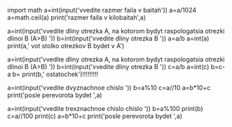 import math
a=int(input('vvedite razmer faila v baitah'))
a=a/1024
a=math.ceil(a)
print('razmer faila v kilobaitah',a)


a=int(input('vvedite dliny otrezka A, na kotorom bydyt raspologatsia otrezki dlinoi B (A>B) '))
b=int(input('vvedite dliny otrezka B '))
a=a/b
a=int(a)
print(a,' vot stolko otrezkov B bydet v A')


a=int(input('vvedite dliny otrezka A, na kotorom bydyt raspologatsia otrezki dlinoi B (A>B) '))
b=int(input('vvedite dliny otrezka B '))
c=a/b
a=int(c)
b=c-a
b=
print(b,' ostatochek')!!!!!!!!!


a=int(input('vvedite dvyznachnoe chislo '))
b=a%10
c=a//10
a=b*10+c
print('posle perevorota bydet ',a)


a=int(input('vvedite trexznachnoe chislo chislo '))
b=a%100
print(b)
c=a//100
print(c)
a=b*10+c
print('posle perevorota bydet ',a)
